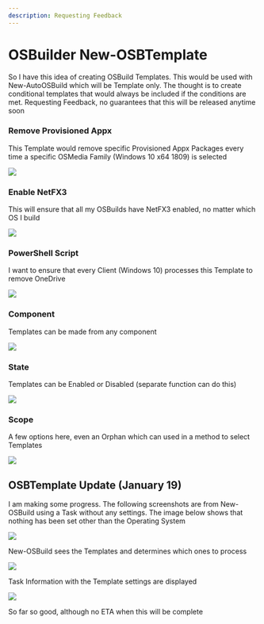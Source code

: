 ```yaml
---
description: Requesting Feedback
---
```


# OSBuilder New-OSBTemplate

So I have this idea of creating OSBuild Templates.  This would be used with New-AutoOSBuild which will be Template only.  The thought is to create conditional templates that would always be included if the conditions are met.  Requesting Feedback, no guarantees that this will be released anytime soon

### Remove Provisioned Appx

This Template would remove specific Provisioned Appx Packages every time a specific OSMedia Family \(Windows 10 x64 1809\) is selected

![](../../.gitbook/assets/image%20%28325%29.png)

### Enable NetFX3

This will ensure that all my OSBuilds have NetFX3 enabled, no matter which OS I build

![](../../.gitbook/assets/image%20%28346%29.png)

### PowerShell Script

I want to ensure that every Client \(Windows 10\) processes this Template to remove OneDrive

![](../../.gitbook/assets/image%20%28323%29.png)

### Component

Templates can be made from any component

![](../../.gitbook/assets/image%20%28371%29.png)

### State

Templates can be Enabled or Disabled \(separate function can do this\)

![](../../.gitbook/assets/image%20%28146%29.png)

### Scope

A few options here, even an Orphan which can used in a method to select Templates

![](../../.gitbook/assets/image%20%2822%29.png)

## OSBTemplate Update \(January 19\)

I am making some progress.  The following screenshots are from New-OSBuild using a Task without any settings.  The image below shows that nothing has been set other than the Operating System

![](../../.gitbook/assets/2019-01-19_19-48-56.png)

New-OSBuild sees the Templates and determines which ones to process

![](../../.gitbook/assets/2019-01-19_19-50-12.png)

Task Information with the Template settings are displayed

![](../../.gitbook/assets/2019-01-19_19-51-11%20%281%29.png)

So far so good, although no ETA when this will be complete

